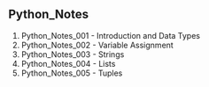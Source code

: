 ## Python_Notes
1. Python_Notes_001 - Introduction and Data Types
2. Python_Notes_002 - Variable Assignment
3. Python_Notes_003 - Strings
3. Python_Notes_004 - Lists
4. Python_Notes_005 - Tuples
